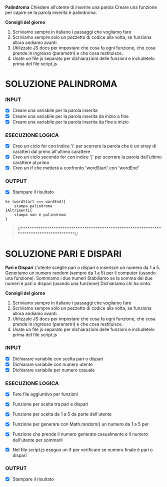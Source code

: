 **Palindroma**
Chiedere all’utente di inserire una parola
Creare una funzione per capire se la parola inserita è palindroma.

**Consigli del giorno**
1. Scriviamo sempre in italiano i passaggi che vogliamo fare
2. Scriviamo sempre solo un pezzetto di codice alla volta, se funziona allora andiamo avanti.
3. Utilizzate JS docs per impostare che cosa fa ogni funzione, che cosa prende in ingresso (parametri) e che cosa restituisce.
4. Usate un file js separato per dichiarazioni delle funzioni e includetelo prima del file script.js


# SOLUZIONE PALINDROMA 

### INPUT

- [X] Creare una variabile per la parola inserita
- [X] Creare una variabile per la parola inserita da inizio a fine
- [X] Creare una variabile per la parola inserita da fine a inizio

### ESECUZIONE LOGICA

- [X] Creo un ciclo for con indice 'i' per scorrere la parola che è un array di caratteri dal primo all'ultimo carattere
- [X] Creo un ciclo secondo for con indice 'j' per scorrere la parola dall'ultimo carattere al primo
- [X] Creo un if che metterà a confronto 'wordStart' con 'wordEnd'

### OUTPUT

- [X] Stampare il risultato

```
Se (wordStart === wordEnd){
    stampa palindroma
}Altrimenti{
    stampa non è palindroma
}

```

> //******************************************************************************************//

# SOLUZIONE PARI E DISPARI 


**Pari e Dispari** 
L’utente sceglie pari o dispari e inserisce un numero da 1 a 5.
Generiamo un numero random (sempre da 1 a 5) per il computer (usando una funzione).
Sommiamo i due numeri
Stabiliamo se la somma dei due numeri è pari o dispari (usando una funzione)
Dichiariamo chi ha vinto.

**Consigli del giorno**
1. Scriviamo sempre in italiano i passaggi che vogliamo fare
2. Scriviamo sempre solo un pezzetto di codice alla volta, se funziona allora andiamo avanti.
3. Utilizzate JS docs per impostare che cosa fa ogni funzione, che cosa prende in ingresso (parametri) e che cosa restituisce.
4. Usate un file js separato per dichiarazioni delle funzioni e includetelo prima del file script.js

### INPUT

- [X] Dichiarare variabile con scelta pari o dispari
- [X] Dichiarare variabile con numero utente
- [X] Dichiarare variabile per numero casuale

### ESECUZIONE LOGICA

- [X] Fare file aggiuntivo per funzioni
- [X] Funzione per scelta tra pari e dispari
- [X] Funzione per scelta da 1 a 5 da parte dell'utente
- [X] Funzione per generare con Math.random() un numero da  1 a 5 per
- [X] Funzione che prende il numero generato casualmente e il numero dell'utente per sommarli
- [X] Nel file script.js eseguo un if per verificare se numero finale è pari o dispari


### OUTPUT

- [X] Stampare il risultato
